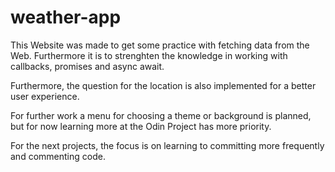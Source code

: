 # weather-app

This Website was made to get some practice with fetching data from the Web. Furthermore it is to strenghten the knowledge in working with callbacks, promises and async await.

Furthermore, the question for the location is also implemented for a better user experience.

For further work a menu for choosing a theme or background is planned, but for now learning more at the Odin Project has more priority.

For the next projects, the focus is on learning to committing more frequently and commenting code.
